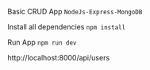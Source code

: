Basic CRUD App
`NodeJs-Express-MongoDB`

Install all dependencies
`npm install`

Run App
`npm run dev`

http://localhost:8000/api/users
